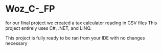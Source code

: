 # Woz_C-_FP
for our final project we created a tax calculator reading in CSV files
This project entirely uses C#, .NET, and LINQ.

This project is fully ready to be ran from your IDE with no changes necessary
